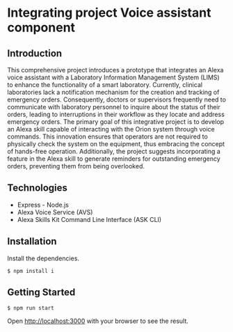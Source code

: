 # Integrating project Voice assistant component
## Introduction
This comprehensive project introduces a prototype that integrates an Alexa voice assistant with a Laboratory Information Management System (LIMS) to enhance the functionality of a smart laboratory. Currently, clinical laboratories lack a notification mechanism for the creation and tracking of emergency orders. Consequently, doctors or supervisors frequently need to communicate with laboratory personnel to inquire about the status of their orders, leading to interruptions in their workflow as they locate and address emergency orders. The primary goal of this integrative project is to develop an Alexa skill capable of interacting with the Orion system through voice commands. This innovation ensures that operators are not required to physically check the system on the equipment, thus embracing the concept of hands-free operation. Additionally, the project suggests incorporating a feature in the Alexa skill to generate reminders for outstanding emergency orders, preventing them from being overlooked.

## Technologies
- Express - Node.js
- Alexa Voice Service (AVS)
- Alexa Skills Kit Command Line Interface (ASK CLI)

## Installation
Install the dependencies.

`$ npm install i`

## Getting Started
`$ npm run start`

Open [http://localhost:3000](http://localhost:3000) with your browser to see the result.